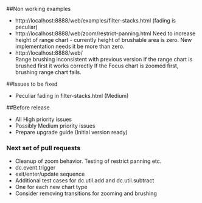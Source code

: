 ##Non working examples

- http://localhost:8888/web/examples/filter-stacks.html 
 (fading is peculiar)
- http://localhost:8888/web/zoom/restrict-panning.html
  Need to increase height of range chart - currently height of
  brushable area is zero. New implementation needs it be more than zero.
- http://localhost:8888/web/  
  Range brushing inconsistent with previous version
  If the range chart is brushed first it works correctly
  If the Focus chart is zoomed first, brushing range chart fails.


##Issues to be fixed

- Peculiar fading in filter-stacks.html (Medium)


##Before release

- All High priority issues
- Possibly Medium priority issues
- Prepare upgrade guide (Initial version ready)


### Next set of pull requests

- Cleanup of zoom behavior. Testing of restrict panning etc.
- dc.event.trigger
- exit/enter/update sequence
- Additional test cases for dc.util.add and dc.util.subtract
- One for each new chart type
- Consider removing transitions for zooming and brushing
